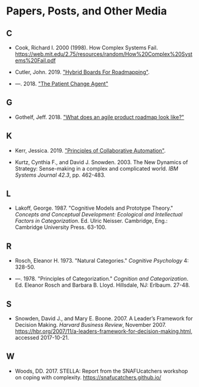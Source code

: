 # Papers, Posts, and Other Media

## C

* <a name="cook-2000"></a> Cook, Richard I. 2000 (1998). How Complex Systems Fail. https://web.mit.edu/2.75/resources/random/How%20Complex%20Systems%20Fail.pdf

* <a name="cutler-2019"></a> Cutler, John. 2019. ["Hybrid Boards For Roadmapping"](https://medium.com/@johnpcutler/hybrid-boards-for-roadmapping-736a0514d3d8).

* <a name="cutler-2018"></a> —. 2018. ["The Patient Change Agent"](https://hackernoon.com/the-patient-change-agent-fd8548f04777)

## G

* <a name=gothelf></a> Gothelf, Jeff. 2018. ["What does an agile product roadmap look like?"](https://medium.com/@jboogie/what-does-an-agile-product-roadmap-look-like-cf0dbe5be4ef)

## K

* <a name="kerr-2019"></a> Kerr, Jessica. 2019. ["Principles of Collaborative Automation"](https://blog.atomist.com/principles-of-collaborative-automation/).

* <a name="kurtz-snowden-2003"></a> Kurtz, Cynthia F., and David J. Snowden. 2003. The New Dynamics of Strategy: Sense-making in a complex and complicated world. _IBM Systems Journal 42.3_, pp. 462-483.

## L

* <a name="lakoff-1987"></a> Lakoff, George. 1987. "Cognitive Models and Prototype Theory." _Concepts and Conceptual Development: Ecological and Intellectual Factors in Categorization_. Ed. Ulric Neisser. Cambridge, Eng.: Cambridge University Press. 63-100.

## R

* <a name="rosch-1973"></a> Rosch, Eleanor H. 1973. "Natural Categories." _Cognitive Psychology_ 4: 328-50.

* <a name="rosch-1978"></a> —. 1978. "Principles of Categorization." _Cognition and Categorization_. Ed. Eleanor Rosch and Barbara B. Lloyd. Hillsdale, NJ: Erlbaum. 27-48.

## S

* <a name="snowden-boone-2007"></a> Snowden, David J., and Mary E. Boone. 2007. A Leader’s Framework for Decision Making. _Harvard Business Review_, November 2007. https://hbr.org/2007/11/a-leaders-framework-for-decision-making.html, accessed 2017-10-21.

## W

* <a name="woods-2017"></a> Woods, DD. 2017. STELLA: Report from the SNAFUcatchers workshop on coping with complexity. https://snafucatchers.github.io/
